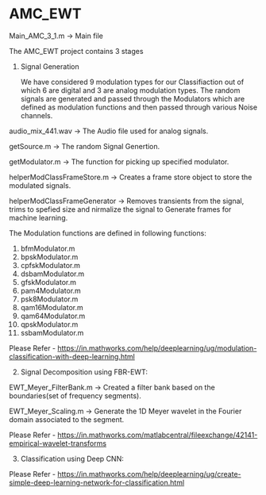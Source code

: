 # AMC_EWT

Main_AMC_3_1.m -> Main file

The AMC_EWT project contains 3 stages

1. Signal Generation

	We have considered 9 modulation types for our Classifiaction out of which 6 are digital and 3 are analog modulation types. The random signals are generated and passed through the Modulators which are defined as modulation functions and then passed through various Noise channels.

audio_mix_441.wav -> The Audio file used for analog signals. 

getSource.m -> The random Signal Genertion.

getModulator.m -> The function for picking up specified modulator.

helperModClassFrameStore.m -> Creates a frame store object to store the modulated signals.

helperModClassFrameGenerator -> Removes transients from the signal, trims to spefied size and nirmalize the signal to Generate frames for machine learning.

The Modulation functions are defined in following functions:
1. bfmModulator.m
2. bpskModulator.m
3. cpfskModulator.m
4. dsbamModulator.m
5. gfskModulator.m
6. pam4Modulator.m
7. psk8Modulator.m
8. qam16Modulator.m
9. qam64Modulator.m
10. qpskModulator.m
11. ssbamModulator.m

Please Refer - https://in.mathworks.com/help/deeplearning/ug/modulation-classification-with-deep-learning.html

2. Signal Decomposition using FBR-EWT:

EWT_Meyer_FilterBank.m -> Created a filter bank based on the boundaries(set of frequency segments).

EWT_Meyer_Scaling.m -> Generate the 1D Meyer wavelet in the Fourier domain associated to the segment.

Please Refer - https://in.mathworks.com/matlabcentral/fileexchange/42141-empirical-wavelet-transforms

3. Classification using Deep CNN:

Please Refer - https://in.mathworks.com/help/deeplearning/ug/create-simple-deep-learning-network-for-classification.html

	
